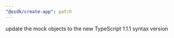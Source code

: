 ```yaml
---
"@osdk/create-app": patch
---
```


update the mock objects to the new TypeScript 1.1.1 syntax version
